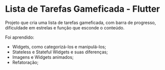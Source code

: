 # Lista de Tarefas Gameficada - Flutter

 Projeto que cria uma lista de tarefas gameficada, com barra de progresso, dificuldade em estrelas e função que esconde o conteúdo.

Foi aprendido: 
 - Widgets, como categorizá-los e manipulá-los;
 - Stateless e Stateful Widgets e suas diferenças;
 - Imagens e Widgets animados;
 - Refatoração;
